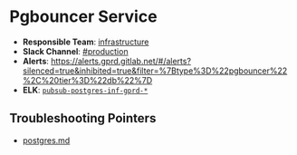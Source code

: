 <!-- MARKER: do not edit this section directly. Edit services/service-mappings.yml then run scripts/generate-docs -->
#  Pgbouncer Service

* **Responsible Team**: [infrastructure](https://about.gitlab.com/handbook/engineering/infrastructure/)
* **Slack Channel**: [#production](https://gitlab.slack.com/archives/production/production)
* **Alerts**: https://alerts.gprd.gitlab.net/#/alerts?silenced=true&inhibited=true&filter=%7Btype%3D%22pgbouncer%22%2C%20tier%3D%22db%22%7D
* **ELK**: [`pubsub-postgres-inf-gprd-*`](https://log.gitlab.net/goto/365bdf8fb46a83863df50cb618597b79)

## Troubleshooting Pointers

* [postgres.md](postgres.md)

<!-- END_MARKER -->
